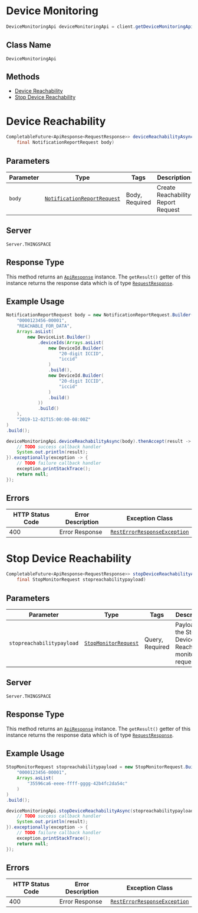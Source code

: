 # Device Monitoring

```java
DeviceMonitoringApi deviceMonitoringApi = client.getDeviceMonitoringApi();
```

## Class Name

`DeviceMonitoringApi`

## Methods

* [Device Reachability](../../doc/controllers/device-monitoring.md#device-reachability)
* [Stop Device Reachability](../../doc/controllers/device-monitoring.md#stop-device-reachability)


# Device Reachability

```java
CompletableFuture<ApiResponse<RequestResponse>> deviceReachabilityAsync(
    final NotificationReportRequest body)
```

## Parameters

| Parameter | Type | Tags | Description |
|  --- | --- | --- | --- |
| `body` | [`NotificationReportRequest`](../../doc/models/notification-report-request.md) | Body, Required | Create Reachability Report Request |

## Server

`Server.THINGSPACE`

## Response Type

This method returns an [`ApiResponse`](../../doc/api-response.md) instance. The `getResult()` getter of this instance returns the response data which is of type [`RequestResponse`](../../doc/models/request-response.md).

## Example Usage

```java
NotificationReportRequest body = new NotificationReportRequest.Builder(
    "0000123456-00001",
    "REACHABLE_FOR_DATA",
    Arrays.asList(
        new DeviceList.Builder()
            .deviceIds(Arrays.asList(
                new DeviceId.Builder(
                    "20-digit ICCID",
                    "iccid"
                )
                .build(),
                new DeviceId.Builder(
                    "20-digit ICCID",
                    "iccid"
                )
                .build()
            ))
            .build()
    ),
    "2019-12-02T15:00:00-08:00Z"
)
.build();

deviceMonitoringApi.deviceReachabilityAsync(body).thenAccept(result -> {
    // TODO success callback handler
    System.out.println(result);
}).exceptionally(exception -> {
    // TODO failure callback handler
    exception.printStackTrace();
    return null;
});
```

## Errors

| HTTP Status Code | Error Description | Exception Class |
|  --- | --- | --- |
| 400 | Error Response | [`RestErrorResponseException`](../../doc/models/rest-error-response-exception.md) |


# Stop Device Reachability

```java
CompletableFuture<ApiResponse<RequestResponse>> stopDeviceReachabilityAsync(
    final StopMonitorRequest stopreachabilitypayload)
```

## Parameters

| Parameter | Type | Tags | Description |
|  --- | --- | --- | --- |
| `stopreachabilitypayload` | [`StopMonitorRequest`](../../doc/models/stop-monitor-request.md) | Query, Required | Payload for the Stop Device Reachability monitors request. |

## Server

`Server.THINGSPACE`

## Response Type

This method returns an [`ApiResponse`](../../doc/api-response.md) instance. The `getResult()` getter of this instance returns the response data which is of type [`RequestResponse`](../../doc/models/request-response.md).

## Example Usage

```java
StopMonitorRequest stopreachabilitypayload = new StopMonitorRequest.Builder(
    "0000123456-00001",
    Arrays.asList(
        "35596ca6-eeee-ffff-gggg-42b4fc2da54c"
    )
)
.build();

deviceMonitoringApi.stopDeviceReachabilityAsync(stopreachabilitypayload).thenAccept(result -> {
    // TODO success callback handler
    System.out.println(result);
}).exceptionally(exception -> {
    // TODO failure callback handler
    exception.printStackTrace();
    return null;
});
```

## Errors

| HTTP Status Code | Error Description | Exception Class |
|  --- | --- | --- |
| 400 | Error Response | [`RestErrorResponseException`](../../doc/models/rest-error-response-exception.md) |

